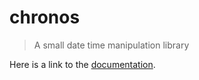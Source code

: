 # chronos
> A small date time manipulation library

Here is a link to the [documentation](https://infamoustrey.github.io/chronos/).

